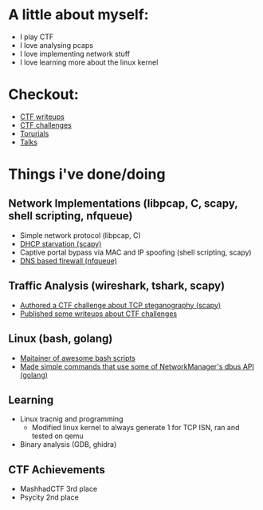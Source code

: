 # A little about myself:
- I play CTF
- I love analysing pcaps
- I love implementing network stuff
- I love learning more about the linux kernel

# Checkout:
- [CTF writeups](https://github.com/AliGhaffarian/my_writeups/blob/main/ctf/links-to-my-ctf-writeups)
- [CTF challenges](https://github.com/AliGhaffarian/my_ctf_challs)
- [Torurials](https://github.com/AliGhaffarian/my_writeups/blob/main/other_docs)
- [Talks](https://github.com/AliGhaffarian/talks)

# Things i've done/doing
## Network Implementations (libpcap, C, scapy, shell scripting, nfqueue)
 - Simple network protocol (libpcap, C)
 - [DHCP starvation (scapy)](https://github.com/AliGhaffarian/dhcp-starvation-using-scapy)
- Captive portal bypass via MAC and IP spoofing (shell scripting, scapy)
- [DNS based firewall (nfqueue)](https://github.com/AliGhaffarian/dns-firewall)

## Traffic Analysis (wireshark, tshark, scapy)
- [Authored a CTF challenge about TCP steganography (scapy)](https://github.com/FlagMotori/Nowruz1404/tree/main/forensics/reject_this)
- [Published some writeups about CTF challenges](https://github.com/AliGhaffarian/my_writeups)

## Linux (bash, golang)
- [Maitainer of awesome bash scripts](https://github.com/sepsoh/awesome-bash-scripts)
- [Made simple commands that use some of NetworkManager's dbus API (golang)](https://github.com/sepsoh/awesome-bash-scripts)

## Learning 
- Linux tracnig and programming
	- Modified linux kernel to always generate 1 for TCP ISN, ran and tested on qemu	
 - Binary analysis (GDB, ghidra)

## CTF Achievements
- MashhadCTF 3rd place
- Psycity 2nd place
                            

